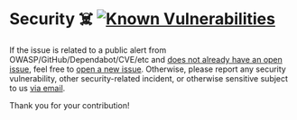 # Security ☠️ [![Known Vulnerabilities][1]][2]

If the issue is related to a public alert from OWASP/GitHub/Dependabot/CVE/etc
and [does not already have an open issue][3], feel free to [open a new
issue][4]. Otherwise, please report any security vulnerability, other
security-related incident, or otherwise sensitive subject to us [via email][5].

Thank you for your contribution!

[1]: https://snyk.io/test/github/Xunnamius/projector-pipeline/badge.svg
[2]: https://snyk.io/test/github/Xunnamius/projector-pipeline
[3]: https://github.com/Xunnamius/projector-pipeline/issues?q=
[4]: https://github.com/Xunnamius/projector-pipeline/issues/new/choose
[5]:
  mailto:security@ergodark.com?subject=ALERT%3A%20SECURITY%20INCIDENT%3A%20%28five%20word%20summary%29
